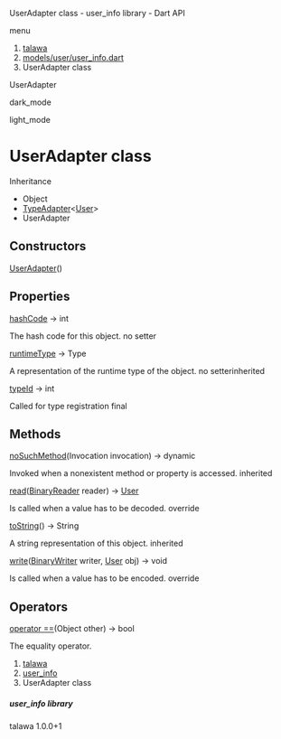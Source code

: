 




UserAdapter class - user\_info library - Dart API







menu

1. [talawa](../index.html)
2. [models/user/user\_info.dart](../models_user_user_info/models_user_user_info-library.html)
3. UserAdapter class

UserAdapter


dark\_mode

light\_mode




# UserAdapter class


Inheritance

* Object
* [TypeAdapter](https://pub.dev/documentation/hive/2.2.3/hive/TypeAdapter-class.html)<[User](../models_user_user_info/User-class.html)>
* UserAdapter



## Constructors

[UserAdapter](../models_user_user_info/UserAdapter/UserAdapter.html)()




## Properties

[hashCode](../models_user_user_info/UserAdapter/hashCode.html)
→ int

The hash code for this object.
no setter

[runtimeType](https://pub.dev/documentation/hive/2.2.3/hive/TypeAdapter/runtimeType.html)
→ Type

A representation of the runtime type of the object.
no setterinherited

[typeId](../models_user_user_info/UserAdapter/typeId.html)
→ int

Called for type registration
final



## Methods

[noSuchMethod](https://pub.dev/documentation/hive/2.2.3/hive/TypeAdapter/noSuchMethod.html)(Invocation invocation)
→ dynamic


Invoked when a nonexistent method or property is accessed.
inherited

[read](../models_user_user_info/UserAdapter/read.html)([BinaryReader](https://pub.dev/documentation/hive/2.2.3/hive/BinaryReader-class.html) reader)
→ [User](../models_user_user_info/User-class.html)


Is called when a value has to be decoded.
override

[toString](https://pub.dev/documentation/hive/2.2.3/hive/TypeAdapter/toString.html)()
→ String


A string representation of this object.
inherited

[write](../models_user_user_info/UserAdapter/write.html)([BinaryWriter](https://pub.dev/documentation/hive/2.2.3/hive/BinaryWriter-class.html) writer, [User](../models_user_user_info/User-class.html) obj)
→ void


Is called when a value has to be encoded.
override



## Operators

[operator ==](../models_user_user_info/UserAdapter/operator_equals.html)(Object other)
→ bool


The equality operator.



 


1. [talawa](../index.html)
2. [user\_info](../models_user_user_info/models_user_user_info-library.html)
3. UserAdapter class

##### user\_info library





talawa
1.0.0+1






